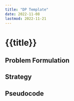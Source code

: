 ```yaml
---
title: "DP Template"
date: 2022-11-08
lastmod: 2022-11-21
---
```

# {{title}}
## Problem Formulation

## Strategy

## Pseudocode
